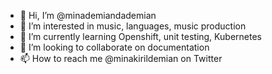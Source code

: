 - 👋 Hi, I’m @minademiandademian
- 👀 I’m interested in music, languages, music production
- 🌱 I’m currently learning Openshift, unit testing, Kubernetes
- 💞️ I’m looking to collaborate on documentation
- 📫 How to reach me @minakirildemian on Twitter

<!---
minademiandademian/minademiandademian is a ✨ special ✨ repository because its `README.md` (this file) appears on your GitHub profile.
You can click the Preview link to take a look at your changes.
--->
